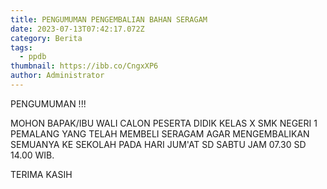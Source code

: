 ```yaml
---
title: PENGUMUMAN PENGEMBALIAN BAHAN SERAGAM
date: 2023-07-13T07:42:17.072Z
category: Berita
tags:
  - ppdb
thumbnail: https://ibb.co/CngxXP6
author: Administrator
---
```

P﻿ENGUMUMAN !!!



MOHON BAPAK/IBU WALI CALON PESERTA DIDIK KELAS X SMK NEGERI 1 PEMALANG YANG TELAH MEMBELI SERAGAM AGAR MENGEMBALIKAN SEMUANYA KE SEKOLAH PADA HARI JUM'AT SD SABTU JAM 07.30 SD 14.00 WIB.



T﻿ERIMA KASIH
